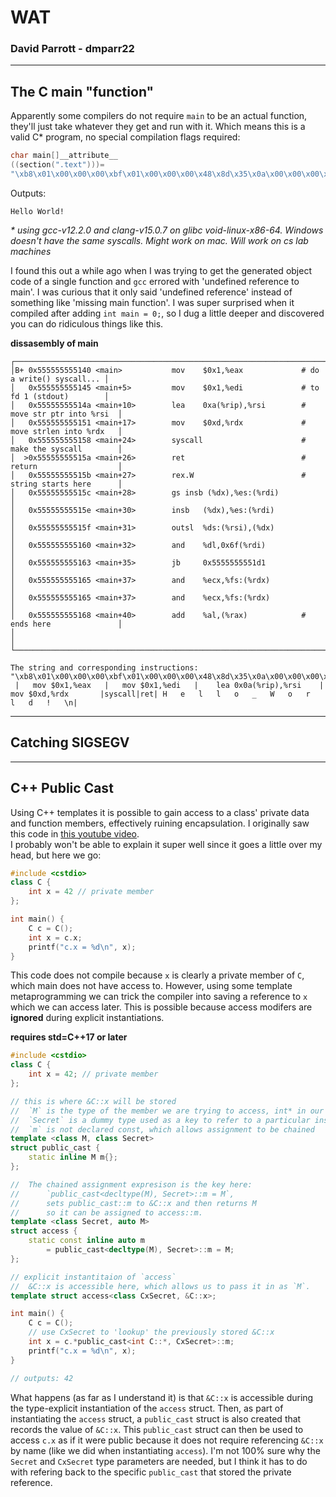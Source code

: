 # WAT
### David Parrott - dmparr22
---
## The C main "function"
Apparently some compilers do not require `main` to be an actual function, they'll just take whatever they get and run with it.
Which means this is a valid C* program, no special compilation flags required:
```c
char main[]__attribute__
((section(".text")))=
"\xb8\x01\x00\x00\x00\xbf\x01\x00\x00\x00\x48\x8d\x35\x0a\x00\x00\x00\x48\xc7\xc2\x0d\x00\x00\x00\x0f\x05\xc3\x48\x65\x6c\x6c\x6f\x20\x57\x6f\x72\x6c\x64\x21\x0a";
```
Outputs:
```
Hello World!

```
_* using gcc-v12.2.0 and clang-v15.0.7 on glibc void-linux-x86-64. Windows doesn't have the same syscalls. Might work on mac. Will work on cs lab machines_  

I found this out a while ago when I was trying to get the generated object code of a single function and `gcc` errored with 'undefined reference to main'.
I was curious that it only said 'undefined reference' instead of something like 'missing main function'.
I was super surprised when it compiled after adding `int main = 0;`, so I dug a little deeper and discovered you can do ridiculous things like this.  

**dissasembly of main**
```
┌──────────────────────────────────────────────────────────────────────────────────────────┐
│B+ 0x555555555140 <main>           mov    $0x1,%eax             # do a write() syscall... │
│   0x555555555145 <main+5>         mov    $0x1,%edi             # to fd 1 (stdout)        │
│   0x55555555514a <main+10>        lea    0xa(%rip),%rsi        # move str ptr into %rsi  │
│   0x555555555151 <main+17>        mov    $0xd,%rdx             # move strlen into %rdx   │
│   0x555555555158 <main+24>        syscall                      # make the syscall        │
│  >0x55555555515a <main+26>        ret                          # return                  │
│   0x55555555515b <main+27>        rex.W                        # string starts here      │
│   0x55555555515c <main+28>        gs insb (%dx),%es:(%rdi)                               │
│   0x55555555515e <main+30>        insb   (%dx),%es:(%rdi)                                │
│   0x55555555515f <main+31>        outsl  %ds:(%rsi),(%dx)                                │
│   0x555555555160 <main+32>        and    %dl,0x6f(%rdi)                                  │
│   0x555555555163 <main+35>        jb     0x5555555551d1                                  │
│   0x555555555165 <main+37>        and    %ecx,%fs:(%rdx)                                 │
│   0x555555555165 <main+37>        and    %ecx,%fs:(%rdx)                                 │
│   0x555555555168 <main+40>        add    %al,(%rax)            # ends here               │
│                                                                                          │
└──────────────────────────────────────────────────────────────────────────────────────────┘

The string and corresponding instructions:
"\xb8\x01\x00\x00\x00\xbf\x01\x00\x00\x00\x48\x8d\x35\x0a\x00\x00\x00\x48\xc7\xc2\x0d\x00\x00\x00\x0f\x05\xc3\x48\x65\x6c\x6c\x6f\x20\x57\x6f\x72\x6c\x64\x21\x0a"
 |   mov $0x1,%eax   |   mov $0x1,%edi   |    lea 0x0a(%rip),%rsi    |       mov $0xd,%rdx       |syscall|ret| H   e   l   l   o   _   W   o   r   l   d   !   \n|
```
---

## Catching SIGSEGV


---
## C++ Public Cast
Using C++ templates it is possible to gain access to a class' private data and function members, effectively ruining encapsulation.
I originally saw this code in [this youtube video](https://www.youtube.com/watch?v=SmlLdd1Q2V8&t=488s).  
I probably won't be able to explain it super well since it goes a little over my head, but here we go:

```cpp
#include <cstdio>
class C {
    int x = 42 // private member
};

int main() {
    C c = C();
    int x = c.x;
    printf("c.x = %d\n", x);
}
```
This code does not compile because `x` is clearly a private member of `C`, which main does not have access to.
However, using some template metaprogramming we can trick the compiler into saving a reference to `x` which we can access later.
This is possible because access modifers are **ignored** during explicit instantiations.

**requires std=C++17 or later**

```cpp
#include <cstdio>
class C {
	int x = 42; // private member
};

// this is where &C::x will be stored
//  `M` is the type of the member we are trying to access, int* in our case
//  `Secret` is a dummy type used as a key to refer to a particular instance (and it's corresponding &C::x value)
//  `m` is not declared const, which allows assignment to be chained
template <class M, class Secret>
struct public_cast {
	static inline M m{};
};

//  The chained assignment expresison is the key here:
//      `public_cast<decltype(M), Secret>::m = M`,
//      sets public_cast::m to &C::x and then returns M
//      so it can be assigned to access::m.
template <class Secret, auto M>
struct access {
	static const inline auto m
		= public_cast<decltype(M), Secret>::m = M;
};

// explicit instantitaion of `access`
//  &C::x is accessible here, which allows us to pass it in as `M`.
template struct access<class CxSecret, &C::x>;

int main() {
	C c = C();
    // use CxSecret to 'lookup' the previously stored &C::x
	int x = c.*public_cast<int C::*, CxSecret>::m;
	printf("c.x = %d\n", x);
}

// outputs: 42
```

What happens (as far as I understand it) is that `&C::x` is accessible during the type-explicit instantiation of the `access` struct.
Then, as part of instantiating the `access` struct, a `public_cast` struct is also created that records the value of `&C::x`.
This `public_cast` struct can then be used to access `c.x` as if it were public because it does not require referencing `&C::x` by name (like we did when instantiating `access`).
I'm not 100% sure why the `Secret` and `CxSecret` type parameters are needed, but I think it has to do with refering back to the specific `public_cast` that stored the private reference.

